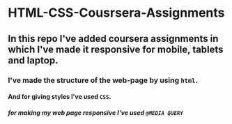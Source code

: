 # HTML-CSS-Cousrsera-Assignments
## In this repo I've added coursera assignments in which I've made it responsive for mobile, tablets and laptop.
### I've made the structure of the web-page by using ``html``.
#### And for giving styles I've used ``CSS``.
##### for making my web page responsive I've used ``@MEDIA QUERY``
